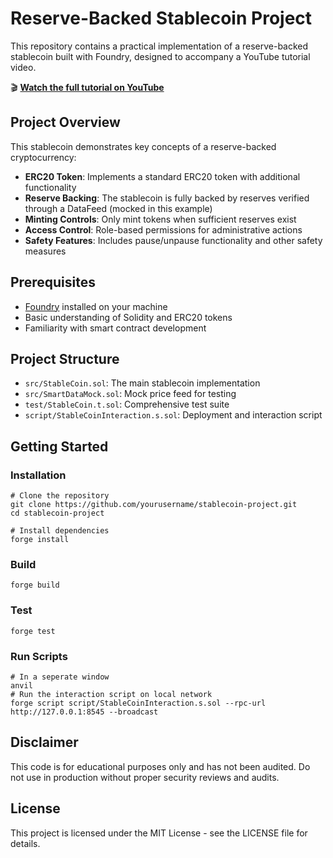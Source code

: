 # Reserve-Backed Stablecoin Project

This repository contains a practical implementation of a reserve-backed stablecoin built with Foundry, designed to accompany a YouTube tutorial video.

🎬 **[Watch the full tutorial on YouTube](https://youtube.com/chainlink)**

## Project Overview

This stablecoin demonstrates key concepts of a reserve-backed cryptocurrency:

- **ERC20 Token**: Implements a standard ERC20 token with additional functionality
- **Reserve Backing**: The stablecoin is fully backed by reserves verified through a DataFeed (mocked in this example)
- **Minting Controls**: Only mint tokens when sufficient reserves exist
- **Access Control**: Role-based permissions for administrative actions
- **Safety Features**: Includes pause/unpause functionality and other safety measures

## Prerequisites

- [Foundry](https://getfoundry.sh/) installed on your machine
- Basic understanding of Solidity and ERC20 tokens
- Familiarity with smart contract development

## Project Structure

- `src/StableCoin.sol`: The main stablecoin implementation
- `src/SmartDataMock.sol`: Mock price feed for testing
- `test/StableCoin.t.sol`: Comprehensive test suite
- `script/StableCoinInteraction.s.sol`: Deployment and interaction script

## Getting Started

### Installation

```shell
# Clone the repository
git clone https://github.com/yourusername/stablecoin-project.git
cd stablecoin-project

# Install dependencies
forge install
```

### Build

```shell
forge build
```

### Test

```shell
forge test
```

### Run Scripts

```shell
# In a seperate window
anvil
# Run the interaction script on local network
forge script script/StableCoinInteraction.s.sol --rpc-url http://127.0.0.1:8545 --broadcast
```

## Disclaimer

This code is for educational purposes only and has not been audited. Do not use in production without proper security reviews and audits.

## License

This project is licensed under the MIT License - see the LICENSE file for details.
